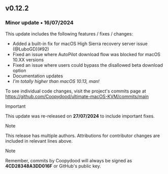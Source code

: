 ## v0.12.2

### Minor update • 16/07/2024

This update includes the following features / fixes / changes:

- Added a built-in fix for macOS High Sierra recovery server issue (@LuboGD)(#92)
- Fixed an issue where AutoPilot download flow was blocked for macOS 10.XX versions 
- Fixed an issue where users could bypass the disallowed beta download option
- Documentation updates
- *I'm totally higher than macOS 10.13, man!*

To see individual code changes, visit the project's commits page at <https://github.com/Coopydood/ultimate-macOS-KVM/commits/main>

> [!IMPORTANT]
> This update was re-released on **27/07/2024** to include important fixes.

> [!NOTE]
> This release has multiple authors. Attributions for contributor changes are included in relevant lines above.

> [!NOTE]
> Remember, commits by Coopydood will always be signed as **4CD28348A3DD016F** or GitHub's public key.
